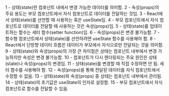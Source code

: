 1 - 상태(state)란 컴포넌트 내에서 변경 가능한 데이터를 의미함.
2 - 속성(props)의 주요 용도는 부모 컴포넌트에서 자식 컴포넌트로 데이터를 전달하는 것임.
3 - React에서 상태(state)를 선언할 때 사용하는 훅은 useState임.
4 - 부모 컴포넌트에서 자식 컴포넌트로 데이터를 전달할 때 사용하는 것은 속성(props)임.
5 - 상태(state)를 업데이트하는 함수는 세터 함수(setter function)임.
6 - 속성(props)은 변경 불가능함.
7 - 함수형 컴포넌트에서 상태(state)를 선언하려면 useState 함수를 사용해야 함.
8 - React에서 단방향 데이터 흐름은 데이터가 부모에서 자식으로만 전달되는 것을 의미함.
9 - 상태(state)와 속성(props)의 가장 큰 차이점은 상태는 컴포넌트 내부에서 변경 가능하지만 속성은 변경 불가능함.
10 - 컴포넌트가 다시 렌더링되는 주요 원인은 상태(state)나 속성(props)의 변경임.
11 - 상태(state)를 변경할 때 직접 수정하면 안 됨. 세터 함수를 사용해야 함.
12 - 속성(props)을 통해 전달된 데이터를 자식 컴포넌트에서 수정할 수 없음.
13 - 상태(state)와 속성(props) 중 상태는 컴포넌트 내부에서 관리됨.
14 - 상태(state)의 초기값은 useState의 인자로 설정함.
15 - 부모 컴포넌트에서 자식 컴포넌트로 함수를 전달할 수 있음.
